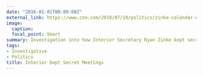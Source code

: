 ```yaml
---
date: "2016-01-01T00:00:00Z"
external_link: https://www.cnn.com/2018/07/19/politics/zinke-calendar-omissions/index.html
image:
  caption: 
  focal_point: Smart
summary: Investigation into how Interior Secretary Ryan Zinke kept secret meetings off his public calendar
tags:
- Investigative
- Politics
title: Interior Dept Secret Meetings
---
```

